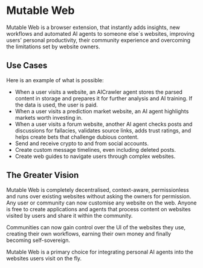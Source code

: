 # Mutable Web

Mutable Web is a browser extension, that instantly adds insights, new workflows and automated AI agents to someone else´s websites, improving users' personal productivity, their community experience and overcoming the limitations set by website owners. 

## Use Cases
Here is an example of what is possible:
- When a user visits a website, an AICrawler agent stores the parsed content in storage and prepares it for further analysis and AI training. If the data is used, the user is paid.
- When a user visits a prediction market website, an AI agent highlights markets worth investing in.
- When a user visits a forum website, another AI agent checks posts and discussions for fallacies, validates source links, adds trust ratings, and helps create bets that challenge dubious content.
- Send and receive crypto to and from social accounts.
- Create custom message timelines, even including deleted posts.
- Create web guides to navigate users through complex websites.  

## The Greater Vision 
Mutable Web is completely decentralised, context-aware, permissionless and runs over existing websites without asking the owners for permission. Any user or community can now customise any website on the web. Anyone is free to create applications and agents that process content on websites visited by users and share it within the community.

Communities can now gain control over the UI of the websites they use, creating their own workflows, earning their own money and finally becoming self-sovereign.

Mutable Web is a primary choice for integrating personal AI agents into the websites users visit on the fly.
